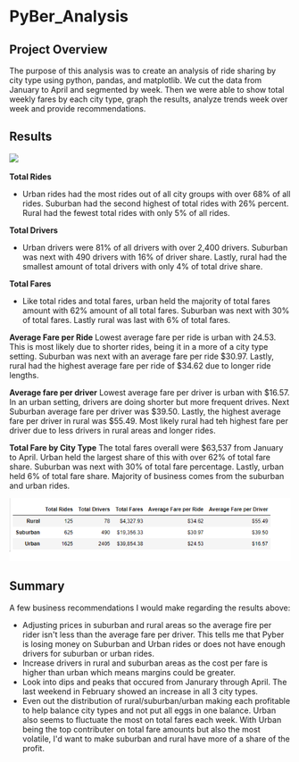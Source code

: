 # PyBer_Analysis

## Project Overview
The purpose of this analysis was to create an analysis of ride sharing by city type using python, pandas, and matplotlib. We cut the data from January to April and segmented by week. Then we were able to show total weekly fares by each city type, graph the results, analyze trends week over week and provide recommendations. 
## Results

![](analysis/PyBer_fare_summary.png)

**Total Rides**
* Urban rides had the most rides out of all city groups with over 68% of all rides. Suburban had the second highest of total rides with 26% percent. Rural had the fewest total rides with only 5% of all rides.

**Total Drivers**
* Urban drivers were 81% of all drivers with over 2,400 drivers. Suburban was next with 490 drivers with 16% of driver share. Lastly, rural had the smallest amount of total drivers with only 4% of total drive share. 

**Total Fares**
* Like total rides and total fares, urban held the majority of total fares amount with 62% amount of all total fares. Suburban was next with 30% of total fares. Lastly rural was last with 6% of total fares. 

**Average Fare per Ride**
Lowest average fare per ride is urban with 24.53. This is most likely due to shorter rides, being it in a more of a city type setting. Suburban was next with an average fare per ride $30.97. Lastly, rural had the highest average fare per ride of $34.62 due to longer ride lengths.

**Average fare per driver**
Lowest average fare per driver is urban with $16.57.  In an urban setting, drivers are doing shorter but more frequent drives. Next Suburban average fare per driver was $39.50. Lastly, the highest average fare per driver in rural was $55.49. Most likely rural had teh highest fare per driver due to less drivers in rural areas and longer rides. 

**Total Fare by City Type**
The total fares overall were $63,537 from January to April. Urban held the largest share of this with over 62% of total fare share. Suburban was next with 30% of total fare percentage. Lastly, urban held 6% of total fare share. Majority of business comes from the suburban and urban rides. 


![](analysis/DataFrame.PNG)

## Summary
A few business recommendations I would make regarding the results above:
* Adjusting prices in suburban and rural areas so the average fire per rider isn't less than the average fare per driver. This tells me that Pyber is losing money on Suburban and Urban rides or does not have enough drivers for suburban or urban rides. 
* Increase drivers in rural and suburban areas as the cost per fare is higher than urban which means margins could be greater. 
* Look into dips and peaks that occured from Janurary through April. The last weekend in February showed an increase in all 3 city types. 
* Even out the distribution of rural/suburban/urban making each profitable to help balance city types and not put all eggs in one balance. Urban also seems to fluctuate the most on total fares each week. With Urban being the top contributer on total fare amounts but also the most volatile, I'd want to make suburban and rural have more of a share of the profit. 
